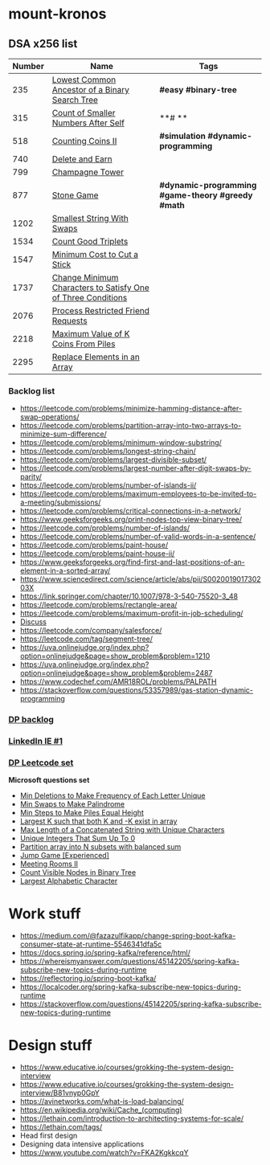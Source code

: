 # mount-kronos

## DSA x256 list

| Number | Name                                                                                                                          | Tags                                                |
|--------|-------------------------------------------------------------------------------------------------------------------------------|-----------------------------------------------------|
| 235    | [Lowest Common Ancestor of a Binary Search Tree](./LCA/Solution.java)                                                         | **#easy #binary-tree**                              |
| 315    | [Count of Smaller Numbers After Self](./CountOfSmallerElementsAfterSelf/sol.md)                                               | **# **                                              |    
| 518    | [Counting Coins II](./CountingcCoins_II/sol.md)                                                                               | **#simulation #dynamic-programming**                |    
| 740    | [Delete and Earn](./DeleteAndEarn/sol.md)                                                                                     |                                                     |    
| 799    | [Champagne Tower](./ChampagneTower/sol.md)                                                                                    |                                                     |    
| 877    | [Stone Game](./StoneGame/sol.md)                                                                                              | **#dynamic-programming #game-theory #greedy #math** |    
| 1202   | [Smallest String With Swaps](./SmallestStringWithSwaps/sol.md)                                                                |                                                     |   
| 1534   | [Count Good Triplets](./CountGoodTriplets/Solution.java)                                                                      |                                                     |   
| 1547   | [Minimum Cost to Cut a Stick](./MinimumCostToCutStick/sol.md)                                                                 |                                                     |   
| 1737   | [Change Minimum Characters to Satisfy One of Three Conditions](./ChangeMinimumCharactersToSatisfyOneOfThreeConditions/sol.md) |                                                     |   
| 2076   | [Process Restricted Friend Requests](./ProcessRestrictedFriendRequests/sol.md)                                                |                                                     |   
| 2218   | [Maximum Value of K Coins From Piles](./MaximumValueOfKCoinsFromPiles/sol.md)                                                 |                                                     |   
| 2295   | [Replace Elements in an Array](./ReplaceElementsInAnArray/sol.md)                                                             |                                                     |   

### Backlog list

- https://leetcode.com/problems/minimize-hamming-distance-after-swap-operations/
- https://leetcode.com/problems/partition-array-into-two-arrays-to-minimize-sum-difference/
- https://leetcode.com/problems/minimum-window-substring/
- https://leetcode.com/problems/longest-string-chain/
- https://leetcode.com/problems/largest-divisible-subset/
- https://leetcode.com/problems/largest-number-after-digit-swaps-by-parity/
- https://leetcode.com/problems/number-of-islands-ii/
- https://leetcode.com/problems/maximum-employees-to-be-invited-to-a-meeting/submissions/
- https://leetcode.com/problems/critical-connections-in-a-network/
- https://www.geeksforgeeks.org/print-nodes-top-view-binary-tree/
- https://leetcode.com/problems/number-of-islands/
- https://leetcode.com/problems/number-of-valid-words-in-a-sentence/
- https://leetcode.com/problems/paint-house/
- https://leetcode.com/problems/paint-house-ii/
- https://www.geeksforgeeks.org/find-first-and-last-positions-of-an-element-in-a-sorted-array/
- https://www.sciencedirect.com/science/article/abs/pii/S002001901730203X
- https://link.springer.com/chapter/10.1007/978-3-540-75520-3_48
- https://leetcode.com/problems/rectangle-area/
- https://leetcode.com/problems/maximum-profit-in-job-scheduling/
- [Discuss](https://leetcode.com/discuss/interview-question?currentPage=1&orderBy=most_relevant&query=heaviest)
- https://leetcode.com/company/salesforce/
- https://leetcode.com/tag/segment-tree/
- https://uva.onlinejudge.org/index.php?option=onlinejudge&page=show_problem&problem=1210
- https://uva.onlinejudge.org/index.php?option=onlinejudge&page=show_problem&problem=2487
- https://www.codechef.com/AMR18ROL/problems/PALPATH
- https://stackoverflow.com/questions/53357989/gas-station-dynamic-programming

### [DP backlog](./dynamicProgrammingBacklog.md)
### [LinkedIn IE #1](./linkedInIP.md)
### [DP Leetcode set](https://leetcode.com/explore/learn/card/dynamic-programming/)

**Microsoft questions set**

- [Min Deletions to Make Frequency of Each Letter Unique](https://leetcode.com/problems/minimum-deletions-to-make-character-frequencies-unique/)
- [Min Swaps to Make Palindrome](https://leetcode.com/discuss/interview-question/351783/)
- [Min Steps to Make Piles Equal Height](https://leetcode.com/discuss/interview-question/364618/)
- [Largest K such that both K and -K exist in array](https://leetcode.com/discuss/interview-question/406031/)
- [Max Length of a Concatenated String with Unique Characters](https://leetcode.com/problems/maximum-length-of-a-concatenated-string-with-unique-characters/)
- [Unique Integers That Sum Up To 0](https://leetcode.com/problems/find-n-unique-integers-sum-up-to-zero/)
- [Partition array into N subsets with balanced sum](https://leetcode.com/discuss/interview-question/430981/)
- [Jump Game \[Experienced\]](https://leetcode.com/discuss/interview-question/451482/)
- [Meeting Rooms II](https://leetcode.com/problems/meeting-rooms-ii/)
- [Count Visible Nodes in Binary Tree](https://leetcode.com/problems/count-good-nodes-in-binary-tree/)
- [Largest Alphabetic Character](https://leetcode.com/discuss/interview-question/548119/)

# Work stuff

- https://medium.com/@fazazulfikapp/change-spring-boot-kafka-consumer-state-at-runtime-5546341dfa5c
- https://docs.spring.io/spring-kafka/reference/html/
- https://whereismyanswer.com/questions/45142205/spring-kafka-subscribe-new-topics-during-runtime
- https://reflectoring.io/spring-boot-kafka/
- https://localcoder.org/spring-kafka-subscribe-new-topics-during-runtime
- https://stackoverflow.com/questions/45142205/spring-kafka-subscribe-new-topics-during-runtime

# Design stuff

- https://www.educative.io/courses/grokking-the-system-design-interview
- https://www.educative.io/courses/grokking-the-system-design-interview/B81vnyp0GpY
- https://avinetworks.com/what-is-load-balancing/
- https://en.wikipedia.org/wiki/Cache_(computing)
- https://lethain.com/introduction-to-architecting-systems-for-scale/
- https://lethain.com/tags/
- Head first design
- Designing data intensive applications
- https://www.youtube.com/watch?v=FKA2KgkkcqY